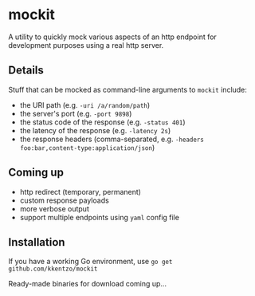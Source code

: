 # mockit

A utility to quickly mock various aspects of an http endpoint for
development purposes using a real http server.

## Details

Stuff that can be mocked as command-line arguments to `mockit`
include:

* the URI path (e.g. `-uri /a/random/path`)
* the server's port (e.g. `-port 9898`)
* the status code of the response (e.g. `-status 401`)
* the latency of the response (e.g. `-latency 2s`)
* the response headers (comma-separated, e.g. `-headers foo:bar,content-type:application/json`)

## Coming up

* http redirect (temporary, permanent)
* custom response payloads
* more verbose output
* support multiple endpoints using `yaml` config file

## Installation

If you have a working Go environment, use `go get
github.com/kkentzo/mockit`

Ready-made binaries for download coming up...
